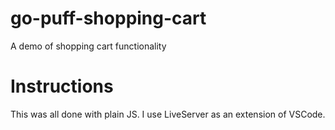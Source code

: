 # go-puff-shopping-cart

A demo of shopping cart functionality

# Instructions

This was all done with plain JS. I use LiveServer as an extension of VSCode.
